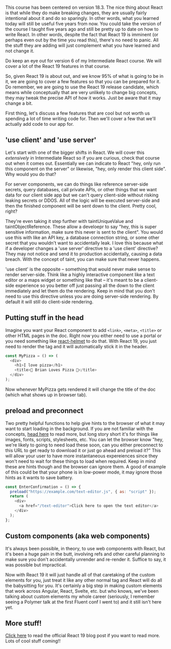 This course has been centered on version 18.3. The nice thing about React is that while they do make breaking changes, they are usually fairly intentional about it and do so sparingly. In other words, what you learned today will still be useful five years from now. You could take the version of the course I taught five years ago and still be pretty up to date on how to write React. In other words, despite the fact that React 19 is imminent (or perhaps even out by the time you read this), there's no need to panic. All the stuff they are adding will just complement what you have learned and not change it.

Do keep an eye out for version 6 of my Intermediate React course. We will cover a lot of the React 19 features in that course.

So, given React 19 is about out, and we know 95% of what is going to be in it, we are going to cover a few features so that you can be prepared for it. Do remember, we are going to use the React 19 release candidate, which means while conceptually that are very unlikely to change big concepts, they may tweak the precise API of how it works. Just be aware that it may change a bit.

First thing, let's discuss a few features that are cool but not worth us spending a lot of time writing code for. Then we'll cover a few that we'll actually add code to our app for.

## 'use client' and 'use server'

Let's start with one of the bigger shifts in React. We will cover this _extensively_ in Intermediate React so if you are curious, check that course out when it comes out. Essentially we can indicate to React "hey, only run this component on the server" or likewise, "hey, only render this client side". Why would you do that?

For server components, we can do things like reference server-side secrets, query databases, call private APIs, or other things that we want data for our client side app but we can't query client-side without risking leaking secrets or DDOS. All of the logic will be executed server-side and then the finished component will be sent down to the client. Pretty cool, right?

They're even taking it step further with taintUniqueValue and taintObjectReference. These allow a develoepr to say "hey, this is super sensitive information, make sure this never is sent to the client". You would use this with like an API key, a database connection string, or some other secret that you wouldn't want to accidentally leak. I love this because what if a developer changes a 'use server' directive to a 'use client' directive? They may not notice and send it to production accidentally, causing a data breach. With the concept of taint, you can make sure that never happens.

'use client' is the opposite – something that would never make sense to render server-side. Think like a highly interactive component like a text editor or a maps widget or something like that – it's meant to be a client-side experience so you better off just passing all the down to the client immediately and let them do the rendering. Keep in mind that you don't need to use this directive unless you are doing server-side rendering. By default it will still do client-side rendering.

## Putting stuff in the head

Imagine you want your React component to add `<link>`, `<meta>`, `<title>` or other HTML pages in the doc. Right now you either need to use a portal or you need something like [react-helmet][helmet] to do that. With React 19, you just need to render the tag and it will automatically stick it in the header.

```javascript
const MyPizza = () => (
  <div>
    <h1>I love pizza</h1>
    <title>🍕 Brian Loves Pizza 🍕</title>
  </div>
);
```

Now whenever MyPizza gets rendered it will change the title of the doc (which what shows up in browser tab).

## preload and preconnect

Two pretty helpful functions to help give hints to the browser of what it may want to start loading in the background. If you are not familiar with the concepts, [head here][preload] to read more, but long story short it's for things like images, fonts, scripts, stylesheets, etc. You can let the browser know "hey, we're likely to going to need load these soon, can you either preconnect to this URL to get ready to download it or just go ahead and preload it?" This will allow your user to have more instantaneous expereiences since they won't need to wait for these things to load when required. Keep in mind these are hints though and the browser can ignore them. A good of example of this could be that your phone is in low-power mode, it may ignore those hints as it wants to save battery.

```javascript
const EnterConfirmation = () => {
  preload("https://example.com/text-editor.js", { as: "script" });
  return (
    <div>
      <a href="/text-editor">Click here to open the text editor</a>
    </div>
  );
};
```

## Custom components (aka web components)

It's always been possible, in theory, to use web components with React, but it's been a huge pain in the butt, involving refs and other careful planning to make sure you don't accidentally unrender and re-render it. Suffice to say, it was possible but impractical.

Now with React 19 it will just handle all of that caretaking of the custom elements for you, just treat it like any other normal tag and React will do all the babysitting for you. It's certainly a big step in making custom elements that work across Angular, React, Svelte, etc. but who knows, we've been talking about custom elements my whole career (seriously, I remember seeing a Polymer talk at the first Fluent conf I went to) and it still isn't here yet.

## More stuff!

[Click here][react19] to read the official React 19 blog post if you want to read more. Lots of cool stuff coming!!

[helmet]: https://github.com/nfl/react-helmet
[preload]: https://www.debugbear.com/blog/resource-hints-rel-preload-prefetch-preconnect
[react19]: https://react.dev/blog/2024/04/25/react-19
